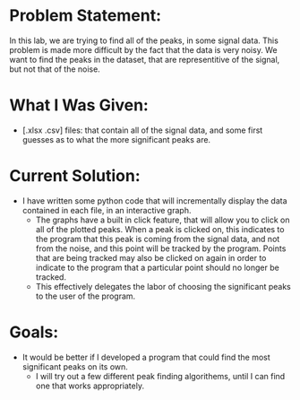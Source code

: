 
# Problem Statement: #
In this lab, we are trying to find all of the peaks, in some signal data.
This problem is made more difficult by the fact that the data is very noisy.
We want to find the peaks in the dataset, that are representitive of the 
signal, but not that of the noise. 

# What I Was Given: #
* [.xlsx .csv] files: that contain all of the signal data, and some first 
  guesses as to what the more significant peaks are. 

# Current Solution: #
* I have written some python code that will incrementally display the data
  contained in each file, in an interactive graph.
    - The graphs have a built in click feature, that will allow you to click 
      on all of the plotted peaks. When a peak is clicked on, this indicates
      to the program that this peak is coming from the signal data, and not
      from the noise, and this point will be tracked by the program. 
      Points that are being tracked may also be clicked on again in order to
      indicate to the program that a particular point should no longer be 
      tracked.
    - This effectively delegates the labor of choosing the significant peaks
      to the user of the program.

# Goals: #
* It would be better if I developed a program that could find the most 
  significant peaks on its own.
    - I will try out a few different peak finding algorithems, until I can 
      find one that works appropriately.
